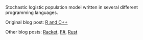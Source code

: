 Stochastic logistic population model written in several different programming languages.  

Original blog post: [R and C++](https://www.seascapemodels.org/rstats/2017/02/26/speeding-up-sims.html) 

Other blog posts: [Racket](stochastic-population-model-r-racket/), [F#](stochastic-population-model-fsharp/), [Rust](/stochastic-population-model-rust/)
